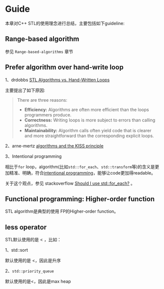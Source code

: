 # Guide

本章对C++ STL的使用理念进行总结，主要包括如下guideline: 

## Range-based algorithm

参见 `Range-based-algorithms` 章节



## Prefer algorithm over hand-write loop

1、drdobbs [STL Algorithms vs. Hand-Written Loops](https://www.drdobbs.com/stl-algorithms-vs-hand-written-loops/184401446)

主要提出了如下原因:

> There are three reasons:
>
> - **Efficiency:** Algorithms are often more efficient than the loops programmers produce.
> - **Correctness:** Writing loops is more subject to errors than calling algorithms.
> - **Maintainability:** Algorithm calls often yield code that is clearer and more straightforward than the corresponding explicit loops.

2、arne-mertz [algorithms and the KISS principle](https://arne-mertz.de/2019/05/algorithms-and-the-kiss-principle/)



3、Intentional programming

相比于`for` loop，algorithm(比如`std::for_each`、`std::transform`等)的含义是更加精准、明确，符合[intentional programming](https://en.wikipedia.org/wiki/Intentional_programming)，能够让code更加得readable。

关于这个观点，参见 stackoverflow [Should I use std::for_each?](https://stackoverflow.com/questions/6260600/should-i-use-stdfor-each) 。





## Functional programming: Higher-order function

STL algorithm是典型的使用 FP的Higher-order function。



## less operator

STL默认使用的是 < ，比如：

1、std::sort 

默认使用的是 <，因此是升序

2、`std::priority_queue`

默认使用的是<，因此是max heap